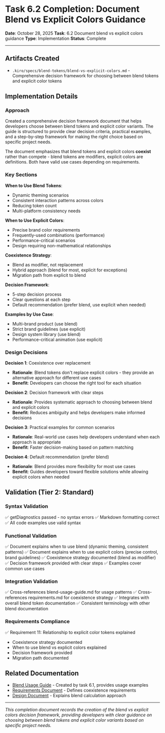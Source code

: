 # Task 6.2 Completion: Document Blend vs Explicit Colors Guidance

**Date**: October 28, 2025
**Task**: 6.2 Document blend vs explicit colors guidance
**Type**: Implementation
**Status**: Complete

---

## Artifacts Created

- `.kiro/specs/blend-tokens/blend-vs-explicit-colors.md` - Comprehensive decision framework for choosing between blend tokens and explicit color tokens

## Implementation Details

### Approach

Created a comprehensive decision framework document that helps developers choose between blend tokens and explicit color variants. The guide is structured to provide clear decision criteria, practical examples, and a step-by-step framework for making the right choice based on specific project needs.

The document emphasizes that blend tokens and explicit colors **coexist** rather than compete - blend tokens are modifiers, explicit colors are definitions. Both have valid use cases depending on requirements.

### Key Sections

**When to Use Blend Tokens**:
- Dynamic theming scenarios
- Consistent interaction patterns across colors
- Reducing token count
- Multi-platform consistency needs

**When to Use Explicit Colors**:
- Precise brand color requirements
- Frequently-used combinations (performance)
- Performance-critical scenarios
- Design requiring non-mathematical relationships

**Coexistence Strategy**:
- Blend as modifier, not replacement
- Hybrid approach (blend for most, explicit for exceptions)
- Migration path from explicit to blend

**Decision Framework**:
- 5-step decision process
- Clear questions at each step
- Default recommendation (prefer blend, use explicit when needed)

**Examples by Use Case**:
- Multi-brand product (use blend)
- Strict brand guidelines (use explicit)
- Design system library (use blend)
- Performance-critical animation (use explicit)

### Design Decisions

**Decision 1**: Coexistence over replacement
- **Rationale**: Blend tokens don't replace explicit colors - they provide an alternative approach for different use cases
- **Benefit**: Developers can choose the right tool for each situation

**Decision 2**: Decision framework with clear steps
- **Rationale**: Provides systematic approach to choosing between blend and explicit colors
- **Benefit**: Reduces ambiguity and helps developers make informed decisions

**Decision 3**: Practical examples for common scenarios
- **Rationale**: Real-world use cases help developers understand when each approach is appropriate
- **Benefit**: Faster decision-making based on pattern matching

**Decision 4**: Default recommendation (prefer blend)
- **Rationale**: Blend provides more flexibility for most use cases
- **Benefit**: Guides developers toward flexible solutions while allowing explicit colors when needed

## Validation (Tier 2: Standard)

### Syntax Validation
✅ getDiagnostics passed - no syntax errors
✅ Markdown formatting correct
✅ All code examples use valid syntax

### Functional Validation
✅ Document explains when to use blend (dynamic theming, consistent patterns)
✅ Document explains when to use explicit colors (precise control, brand guidelines)
✅ Coexistence strategy documented (blend as modifier)
✅ Decision framework provided with clear steps
✅ Examples cover common use cases

### Integration Validation
✅ Cross-references blend-usage-guide.md for usage patterns
✅ Cross-references requirements.md for coexistence strategy
✅ Integrates with overall blend token documentation
✅ Consistent terminology with other blend documentation

### Requirements Compliance
✅ Requirement 11: Relationship to explicit color tokens explained
  - Coexistence strategy documented
  - When to use blend vs explicit colors explained
  - Decision framework provided
  - Migration path documented

## Related Documentation

- [Blend Usage Guide](../blend-usage-guide.md) - Created by task 6.1, provides usage examples
- [Requirements Document](../requirements.md#requirement-11-relationship-to-explicit-color-tokens) - Defines coexistence requirements
- [Design Document](../design.md#decision-2-runtime-calculation-with-future-build-time-optimization) - Explains blend calculation approach

---

*This completion document records the creation of the blend vs explicit colors decision framework, providing developers with clear guidance on choosing between blend tokens and explicit color variants based on specific project needs.*
